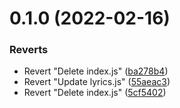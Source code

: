 # 0.1.0 (2022-02-16)


### Reverts

* Revert "Delete index.js" ([ba278b4](https://github.com/KendallDoesCoding/mogul-christmas/commit/ba278b4e4b6b1435af2aa7d2f83a2481860ecd01))
* Revert "Update lyrics.js" ([55aeac3](https://github.com/KendallDoesCoding/mogul-christmas/commit/55aeac318de231cb3f94201ff3f81f560e32a748))
* Revert "Delete index.js" ([5cf5402](https://github.com/KendallDoesCoding/mogul-christmas/commit/5cf54024572f6e0c87298f2e48048a15172469bb))




